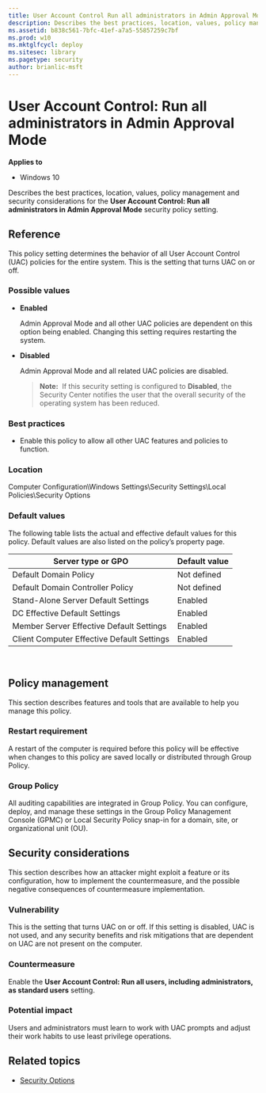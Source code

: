 ```yaml
---
title: User Account Control Run all administrators in Admin Approval Mode (Windows 10)
description: Describes the best practices, location, values, policy management and security considerations for the User Account Control Run all administrators in Admin Approval Mode security policy setting.
ms.assetid: b838c561-7bfc-41ef-a7a5-55857259c7bf
ms.prod: w10
ms.mktglfcycl: deploy
ms.sitesec: library
ms.pagetype: security
author: brianlic-msft
---
```


# User Account Control: Run all administrators in Admin Approval Mode

**Applies to**
-   Windows 10

Describes the best practices, location, values, policy management and security considerations for the **User Account Control: Run all administrators in Admin Approval Mode** security policy setting.

## Reference

This policy setting determines the behavior of all User Account Control (UAC) policies for the entire system. This is the setting that turns UAC on or off.

### Possible values

-   **Enabled**

    Admin Approval Mode and all other UAC policies are dependent on this option being enabled. Changing this setting requires restarting the system.

-   **Disabled**

    Admin Approval Mode and all related UAC policies are disabled.

    >**Note:**  If this security setting is configured to **Disabled**, the Security Center notifies the user that the overall security of the operating system has been reduced.
     
### Best practices

-   Enable this policy to allow all other UAC features and policies to function.

### Location

Computer Configuration\\Windows Settings\\Security Settings\\Local Policies\\Security Options

### Default values

The following table lists the actual and effective default values for this policy. Default values are also listed on the policy’s property page.

| Server type or GPO | Default value |
| - | - |
| Default Domain Policy| Not defined| 
| Default Domain Controller Policy | Not defined| 
| Stand-Alone Server Default Settings | Enabled| 
| DC Effective Default Settings | Enabled| 
| Member Server Effective Default Settings| Enabled| 
| Client Computer Effective Default Settings | Enabled| 
 
## Policy management

This section describes features and tools that are available to help you manage this policy.

### Restart requirement

A restart of the computer is required before this policy will be effective when changes to this policy are saved locally or distributed through Group Policy.

### Group Policy

All auditing capabilities are integrated in Group Policy. You can configure, deploy, and manage these settings in the Group Policy Management Console (GPMC) or Local Security Policy snap-in for a domain, site, or organizational unit (OU).

## Security considerations

This section describes how an attacker might exploit a feature or its configuration, how to implement the countermeasure, and the possible negative consequences of countermeasure implementation.

### Vulnerability

This is the setting that turns UAC on or off. If this setting is disabled, UAC is not used, and any security benefits and risk mitigations that are dependent on UAC are not present on the computer.

### Countermeasure

Enable the **User Account Control: Run all users, including administrators, as standard users** setting.

### Potential impact

Users and administrators must learn to work with UAC prompts and adjust their work habits to use least privilege operations.

## Related topics

- [Security Options](/windows/device-security/security-policy-settings/security-options)
